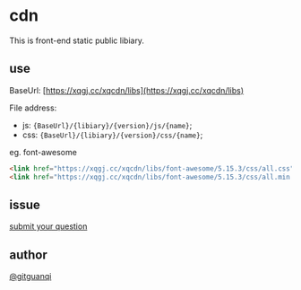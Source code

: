 # cdn

This is front-end static public libiary.

## use

BaseUrl: [https://xqgj.cc/xqcdn/libs](https://xqgj.cc/xqcdn/libs)

File address:

+ js: `{BaseUrl}/{libiary}/{version}/js/{name}`;
+ css: `{BaseUrl}/{libiary}/{version}/css/{name}`;

eg. font-awesome

```html
<link href="https://xqgj.cc/xqcdn/libs/font-awesome/5.15.3/css/all.css" rel="stylesheet">
<link href="https://xqgj.cc/xqcdn/libs/font-awesome/5.15.3/css/all.min.css" rel="stylesheet">
```

## issue

[submit your question](https://github.com/gitguanqi/xqcdn/issues/new)

## author

[@gitguanqi](https://github.com/gitguanqi)
